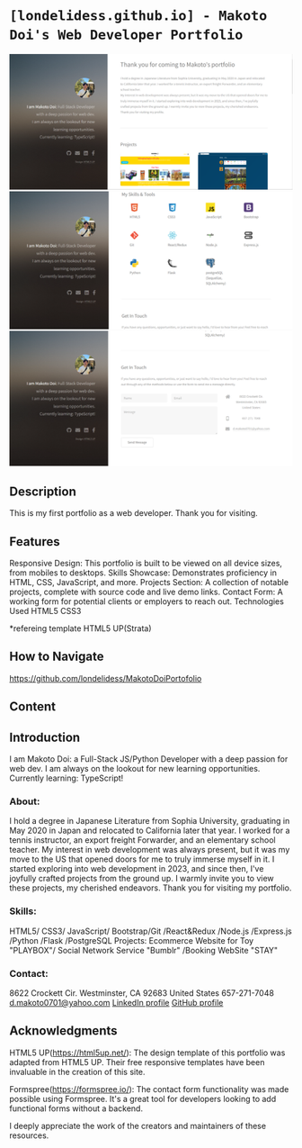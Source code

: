
# `[londelidess.github.io] - Makoto Doi's Web Developer Portfolio`
![homepage1][def]
![homepage2][def2]
![homepage3][def3]

## Description
This is my first portfolio as a web developer. Thank you for visiting.

## Features
Responsive Design: This portfolio is built to be viewed on all device sizes, from mobiles to desktops.
Skills Showcase: Demonstrates proficiency in HTML, CSS, JavaScript, and more.
Projects Section: A collection of notable projects, complete with source code and live demo links.
Contact Form: A working form for potential clients or employers to reach out.
Technologies Used
HTML5
CSS3

*refereing template HTML5 UP(Strata)

## How to Navigate
https://github.com/londelidess/MakotoDoiPortofolio

## Content

## Introduction
I am Makoto Doi: a Full-Stack JS/Python Developer with a deep passion for web dev.
I am always on the lookout for new learning opportunities.
Currently learning: TypeScript!

### About:
I hold a degree in Japanese Literature from Sophia University, graduating in May 2020 in Japan and relocated to California later that year. I worked for a tennis instructor, an export freight Forwarder, and an elementary school teacher.
My interest in web development was always present, but it was my move to the US that opened doors for me to truly immerse myself in it. I started exploring into web development in 2023, and since then, I've joyfully crafted projects from the ground up. I warmly invite you to view these projects, my cherished endeavors.
Thank you for visiting my portfolio.

### Skills:
HTML5/ CSS3/ JavaScript/ Bootstrap/Git /React&Redux /Node.js /Express.js /Python /Flask /PostgreSQL
Projects:
Ecommerce Website for Toy "PLAYBOX"/ Social Network Service "Bumblr" /Booking WebSite "STAY"

### Contact:
8622 Crockett Cir. Westminster, CA 92683 United States
657-271-7048
d.makoto0701@yahoo.com
[LinkedIn profile](https://www.linkedin.com/in/makoto-doi/)
[GitHub profile](https://github.com/londelidess)

## Acknowledgments

HTML5 UP(https://html5up.net/): The design template of this portfolio was adapted from HTML5 UP. Their free responsive templates have been invaluable in the creation of this site.

Formspree(https://formspree.io/): The contact form functionality was made possible using Formspree. It's a great tool for developers looking to add functional forms without a backend.

I deeply appreciate the work of the creators and maintainers of these resources.





[def]: ./images/portfolio1.png
[def2]: ./images/portfolio2.png
[def3]: ./images/portfolio3.png
